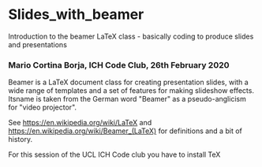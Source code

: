 # Slides_with_beamer

Introduction to the beamer LaTeX class - basically coding to produce slides and presentations

### Mario Cortina Borja, ICH Code Club, 26th February 2020

Beamer is a LaTeX document class for creating presentation slides, with a wide range of templates and a set of features for making slideshow effects.  Itsname is taken from the German word "Beamer" as a pseudo-anglicism for "video projector". 

See https://en.wikipedia.org/wiki/LaTeX and https://en.wikipedia.org/wiki/Beamer_(LaTeX) for definitions and a bit of history.  

For this session of the UCL ICH Code club you have to install TeX 



